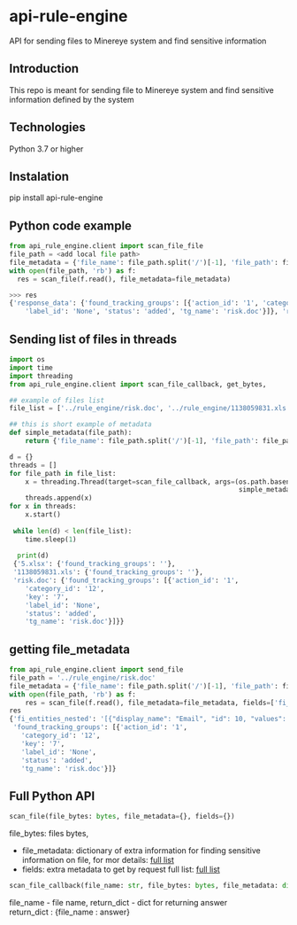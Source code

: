 # api-rule-engine
API for sending files to Minereye system and find sensitive information


## Introduction
This repo is meant for sending file to Minereye system and find sensitive information defined by the system

## Technologies
Python 3.7 or higher

## Instalation
pip install api-rule-engine


## Python code example
``` python
from api_rule_engine.client import scan_file_file
file_path = <add local file path>
file_metadata = {'file_name': file_path.split('/')[-1], 'file_path': file_path}
with open(file_path, 'rb') as f:
  res = scan_file(f.read(), file_metadata=file_metadata)

>>> res
{'response_data': {'found_tracking_groups': [{'action_id': '1', 'category_id': '12', 'key': '7',
    'label_id': 'None', 'status': 'added', 'tg_name': 'risk.doc'}]}, 'response_status': 200}

```

## Sending list of files in threads

``` python
import os
import time
import threading
from api_rule_engine.client import scan_file_callback, get_bytes, 

## example of files list
file_list = ['../rule_engine/risk.doc', '../rule_engine/1138059831.xls', '../rule_engine/5.xlsx']

## this is short example of metadata
def simple_metadata(file_path):
    return {'file_name': file_path.split('/')[-1], 'file_path': file_path}

d = {}
threads = []
for file_path in file_list:
    x = threading.Thread(target=scan_file_callback, args=(os.path.basename(file_path), get_bytes(file_path),
                                                          simple_metadata(file_path), {}, d))
    threads.append(x)
for x in threads:
    x.start()
 
 while len(d) < len(file_list):
    time.sleep(1)
  
  print(d)
 {'5.xlsx': {'found_tracking_groups': ''},
 '1138059831.xls': {'found_tracking_groups': ''},
 'risk.doc': {'found_tracking_groups': [{'action_id': '1',
    'category_id': '12',
    'key': '7',
    'label_id': 'None',
    'status': 'added',
    'tg_name': 'risk.doc'}]}}
```

## getting file_metadata
``` python
from api_rule_engine.client import send_file
file_path = '../rule_engine/risk.doc'
file_metadata = {'file_name': file_path.split('/')[-1], 'file_path': file_path}
with open(file_path, 'rb') as f:
    res = scan_file(f.read(), file_metadata=file_metadata, fields=['fi_entities_nested'])
res
{'fi_entities_nested': '[{"display_name": "Email", "id": 10, "values": ["sales@symtrex.com"], "count": 1, "pi_score": 78.9806835921147}, {"display_name": "Full name", "id": 160, "values": ["Lynne Krekeler"], "count": 1, "pi_score": 86.41661304637691}]',
 'found_tracking_groups': [{'action_id': '1',
   'category_id': '12',
   'key': '7',
   'label_id': 'None',
   'status': 'added',
   'tg_name': 'risk.doc'}]}
```

## Full Python API
``` python
scan_file(file_bytes: bytes, file_metadata={}, fields={})
```
file_bytes: files bytes,
* file_metadata: dictionary of extra information for finding sensitive information on file, for mor details: [full list](doc/input_metadata.md)<br />
* fields: extra metadata to get by request full list: [full list](doc/extra_field.md)
``` python
scan_file_callback(file_name: str, file_bytes: bytes, file_metadata: dict, fields: list, return_dict: dict)
```
file_name - file name, 
return_dict - dict for returning answer<br />
return_dict : {file_name : answer}
